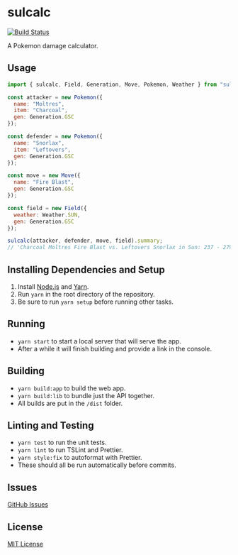 # sulcalc

[![Build Status](https://travis-ci.org/sulcata/sulcalc.svg?branch=master)](https://travis-ci.org/sulcata/sulcalc)

A Pokemon damage calculator.

## Usage

```js
import { sulcalc, Field, Generation, Move, Pokemon, Weather } from "sulcalc";

const attacker = new Pokemon({
  name: "Moltres",
  item: "Charcoal",
  gen: Generation.GSC
});

const defender = new Pokemon({
  name: "Snorlax",
  item: "Leftovers",
  gen: Generation.GSC
});

const move = new Move({
  name: "Fire Blast",
  gen: Generation.GSC
});

const field = new Field({
  weather: Weather.SUN,
  gen: Generation.GSC
});

sulcalc(attacker, defender, move, field).summary;
// 'Charcoal Moltres Fire Blast vs. Leftovers Snorlax in Sun: 237 - 279 (45.3 - 53.3%) -- 0.3% chance to 2HKO after Leftovers'
```

## Installing Dependencies and Setup

1.  Install [Node.js](https://nodejs.org/) and [Yarn](https://yarnpkg.com/en/).
2.  Run `yarn` in the root directory of the repository.
3.  Be sure to run `yarn setup` before running other tasks.

## Running

- `yarn start` to start a local server that will serve the app.
- After a while it will finish building and provide a link in the console.

## Building

- `yarn build:app` to build the web app.
- `yarn build:lib` to bundle just the API together.
- All builds are put in the `/dist` folder.

## Linting and Testing

- `yarn test` to run the unit tests.
- `yarn lint` to run TSLint and Prettier.
- `yarn style:fix` to autoformat with Prettier.
- These should all be run automatically before commits.

## Issues

[GitHub Issues](https://github.com/sulcata/sulcalc/issues)

## License

[MIT License](LICENSE)
